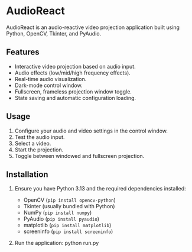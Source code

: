 # AudioReact

AudioReact is an audio-reactive video projection application built using Python, OpenCV, Tkinter, and PyAudio.

## Features

- Interactive video projection based on audio input.
- Audio effects (low/mid/high frequency effects).
- Real-time audio visualization.
- Dark-mode control window.
- Fullscreen, frameless projection window toggle.
- State saving and automatic configuration loading.

## Usage

1. Configure your audio and video settings in the control window.
2. Test the audio input.
3. Select a video.
4. Start the projection.
5. Toggle between windowed and fullscreen projection.

## Installation

1. Ensure you have Python 3.13 and the required dependencies installed:

   - OpenCV (`pip install opencv-python`)
   - Tkinter (usually bundled with Python)
   - NumPy (`pip install numpy`)
   - PyAudio (`pip install pyaudio`)
   - matplotlib (`pip install matplotlib`)
   - screeninfo (`pip install screeninfo`)

2. Run the application: python run.py
